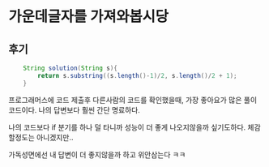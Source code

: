 # 가운데글자를 가져와봅시당

## 후기

``` java
    String solution(String s){
        return s.substring((s.length()-1)/2, s.length()/2 + 1);    
    }
```

프로그래머스에 코드 제출후 다른사람의 코드를 확인했을때, 가장 좋아요가 많은 풀이 코드이다.
나의 답변보다 훨씬 간단 명료하다.

나의 코드보다 if 분기를 하나 덜 타니까 성능이 더 좋게 나오지않을까 싶기도하다. 체감할정도는 아니겠지만..

가독성면에선 내 답변이 더 좋지않을까 하고 위안삼는다 ㅋㅋ